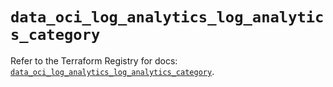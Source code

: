 # `data_oci_log_analytics_log_analytics_category`

Refer to the Terraform Registry for docs: [`data_oci_log_analytics_log_analytics_category`](https://registry.terraform.io/providers/oracle/oci/6.18.0/docs/data-sources/log_analytics_log_analytics_category).
